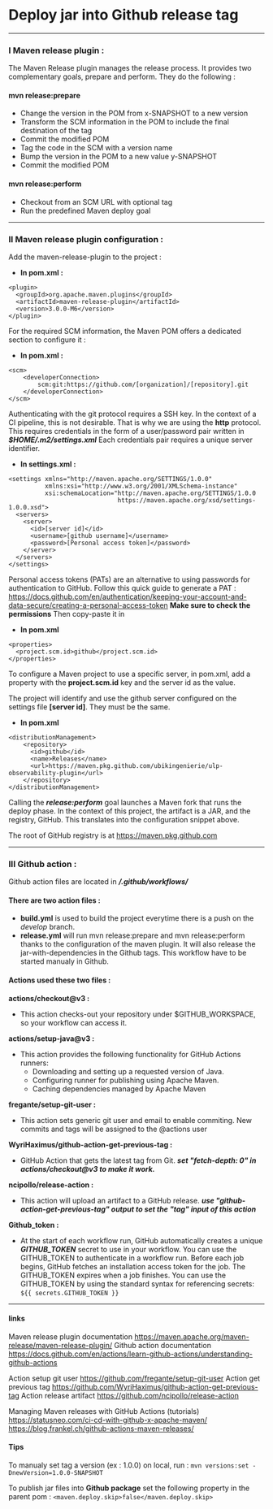 # Deploy jar into Github release tag

---

### I Maven release plugin :
	
The Maven Release plugin manages the release process. It provides two complementary goals, prepare and perform. They do the following :	
	
#### mvn release:prepare
- Change the version in the POM from x-SNAPSHOT to a new version
- Transform the SCM information in the POM to include the final destination of the tag
- Commit the modified POM
- Tag the code in the SCM with a version name
- Bump the version in the POM to a new value y-SNAPSHOT
- Commit the modified POM

#### mvn release:perform

- Checkout from an SCM URL with optional tag
- Run the predefined Maven deploy goal	

---

### II Maven release plugin configuration :

Add the maven-release-plugin to the project :
- **In pom.xml :**
```
<plugin>
  <groupId>org.apache.maven.plugins</groupId>
  <artifactId>maven-release-plugin</artifactId>
  <version>3.0.0-M6</version>
</plugin>
```

For the required SCM information, the Maven POM offers a dedicated section to configure it :


- **In pom.xml :**
```
<scm>  
	<developerConnection>
		scm:git:https://github.com/[organization]/[repository].git
	</developerConnection>
</scm>
```

Authenticating with the git protocol requires a SSH key. In the context of a CI pipeline, this is not desirable. That is why we are using the **http** protocol.
This requires credentials in the form of a user/password pair written in ***$HOME/.m2/settings.xml***
Each credentials pair requires a unique server identifier.

- **In settings.xml :**
```  
<settings xmlns="http://maven.apache.org/SETTINGS/1.0.0"
          xmlns:xsi="http://www.w3.org/2001/XMLSchema-instance"
          xsi:schemaLocation="http://maven.apache.org/SETTINGS/1.0.0
                              https://maven.apache.org/xsd/settings-1.0.0.xsd">
  <servers>
    <server>
      <id>[server id]</id>
      <username>[github username]</username>
      <password>[Personal access token]</password>
    </server>
  </servers>
</settings>
```

Personal access tokens (PATs) are an alternative to using passwords for authentication to GitHub. 
  Follow this quick guide to generate a PAT :
https://docs.github.com/en/authentication/keeping-your-account-and-data-secure/creating-a-personal-access-token
**Make sure to check the permissions**
Then copy-paste it in ***<password>***


- **In pom.xml**
```
<properties>
  <project.scm.id>github</project.scm.id>  
</properties>
```
To configure a Maven project to use a specific server, in pom.xml, add a property with the **project.scm.id** key and the server id as the value.

The project will identify and use the github server configured on the settings file **[server id]**. They must be the same.



- **In pom.xml**
```
<distributionManagement>
	<repository>
	  <id>github</id>
	  <name>Releases</name>
	  <url>https://maven.pkg.github.com/ubikingenierie/ulp-observability-plugin</url>
	</repository>
</distributionManagement>
```

Calling the ***release:perform*** goal launches a Maven fork that runs the deploy phase.
In the context of this project, the artifact is a JAR, and the registry, GitHub.
This translates into the configuration snippet above.

The root of GitHub registry is at https://maven.pkg.github.com
 
 
 ---

### III Github action :

 Github action files are located in ***/.github/workflows/***

 #### There are two action files :

 * **build.yml** is used to build the project everytime there is a push on the *develop* branch. 
 * **release.yml** will run mvn release:prepare and mvn release:perform thanks to the configuration of the maven plugin. It will also release the jar-with-dependencies in the Github tags. This workflow have to be started manualy in Github.
 
#### Actions used these two files :

**actions/checkout@v3 :**

 * This action checks-out your repository under $GITHUB_WORKSPACE, so your workflow can access it.

**actions/setup-java@v3 :**
 * This action provides the following functionality for GitHub Actions runners:
   * Downloading and setting up a requested version of Java.
   * Configuring runner for publishing using Apache Maven.
   * Caching dependencies managed by Apache Maven

**fregante/setup-git-user :**
  * This action sets generic git user and email to enable commiting. New commits and tags will be assigned to the @actions user

**WyriHaximus/github-action-get-previous-tag :**
* GitHub Action that gets the latest tag from Git.
  ***set "fetch-depth: 0" in actions/checkout@v3 to make it work.***

**ncipollo/release-action :**
* This action will upload an artifact to a GitHub release.
  ***use "github-action-get-previous-tag" output to set the "tag" input of this action***

 **Github_token :**

 * At the start of each workflow run, GitHub automatically creates a unique ***GITHUB_TOKEN*** secret to use in your workflow. You can use the GITHUB_TOKEN to authenticate in a workflow run.
 Before each job begins, GitHub fetches an installation access token for the job. The GITHUB_TOKEN expires when a job finishes.
 You can use the GITHUB_TOKEN by using the standard syntax for referencing secrets: ```${{ secrets.GITHUB_TOKEN }}```

 ---
 
 #### links
 
 Maven release plugin documentation
 https://maven.apache.org/maven-release/maven-release-plugin/
 Github action documentation
 https://docs.github.com/en/actions/learn-github-actions/understanding-github-actions

 Action setup git user
 https://github.com/fregante/setup-git-user
 Action get previous tag
 https://github.com/WyriHaximus/github-action-get-previous-tag
 Action release artifact 
 https://github.com/ncipollo/release-action


 Managing Maven releases with GitHub Actions (tutorials)
 https://statusneo.com/ci-cd-with-github-x-apache-maven/
 https://blog.frankel.ch/github-actions-maven-releases/


 #### Tips

 To manualy set tag a version (ex : 1.0.0) on local, run : 
 ```mvn versions:set -DnewVersion=1.0.0-SNAPSHOT```

 To publish jar files into **Github package** set the following property in the parent pom :
 ```<maven.deploy.skip>false</maven.deploy.skip>``` 
 